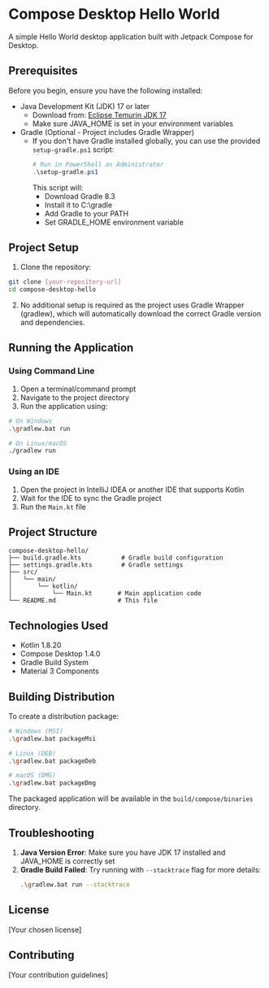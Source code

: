 # Compose Desktop Hello World

A simple Hello World desktop application built with Jetpack Compose for Desktop.

## Prerequisites

Before you begin, ensure you have the following installed:
- Java Development Kit (JDK) 17 or later
  - Download from: [Eclipse Temurin JDK 17](https://adoptium.net/temurin/releases/?version=17)
  - Make sure JAVA_HOME is set in your environment variables
- Gradle (Optional - Project includes Gradle Wrapper)
  - If you don't have Gradle installed globally, you can use the provided `setup-gradle.ps1` script:
    ```powershell
    # Run in PowerShell as Administrator
    .\setup-gradle.ps1
    ```
    This script will:
    - Download Gradle 8.3
    - Install it to C:\gradle
    - Add Gradle to your PATH
    - Set GRADLE_HOME environment variable

## Project Setup

1. Clone the repository:
```bash
git clone [your-repository-url]
cd compose-desktop-hello
```

2. No additional setup is required as the project uses Gradle Wrapper (gradlew), which will automatically download the correct Gradle version and dependencies.

## Running the Application

### Using Command Line

1. Open a terminal/command prompt
2. Navigate to the project directory
3. Run the application using:
```bash
# On Windows
.\gradlew.bat run

# On Linux/macOS
./gradlew run
```

### Using an IDE

1. Open the project in IntelliJ IDEA or another IDE that supports Kotlin
2. Wait for the IDE to sync the Gradle project
3. Run the `Main.kt` file

## Project Structure

```
compose-desktop-hello/
├── build.gradle.kts           # Gradle build configuration
├── settings.gradle.kts        # Gradle settings
├── src/
│   └── main/
│       └── kotlin/
│           └── Main.kt       # Main application code
└── README.md                 # This file
```

## Technologies Used

- Kotlin 1.8.20
- Compose Desktop 1.4.0
- Gradle Build System
- Material 3 Components

## Building Distribution

To create a distribution package:

```bash
# Windows (MSI)
.\gradlew.bat packageMsi

# Linux (DEB)
.\gradlew.bat packageDeb

# macOS (DMG)
.\gradlew.bat packageDmg
```

The packaged application will be available in the `build/compose/binaries` directory.

## Troubleshooting

1. **Java Version Error**: Make sure you have JDK 17 installed and JAVA_HOME is correctly set
2. **Gradle Build Failed**: Try running with `--stacktrace` flag for more details:
   ```bash
   .\gradlew.bat run --stacktrace
   ```

## License

[Your chosen license]

## Contributing

[Your contribution guidelines]
